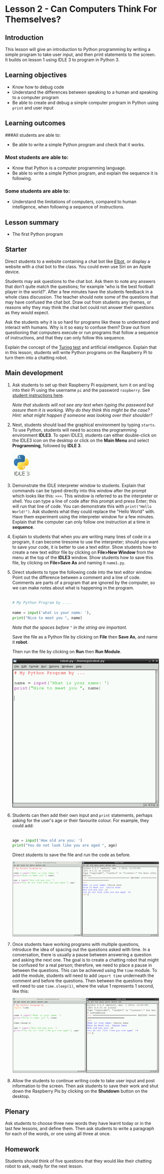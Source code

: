 # Lesson 2 - Can Computers Think For Themselves? 

## Introduction

This lesson will give an introduction to Python programming by writing a simple program to take user input, and then print statements to the screen. It builds on lesson 1 using IDLE 3 to program in Python 3.


## Learning objectives

- Know how to debug code
- Understand the differences between speaking to a human and speaking to a computer program
- Be able to create and debug a simple computer program in Python using `print` and user input


## Learning outcomes

###All students are able to:

- Be able to write a simple Python program and check that it works.

### Most students are able to:

- Know that Python is a computer programming language.  
- Be able to write a simple Python program, and explain the sequence it is following.

### Some students are able to:

- Understand the limitations of computers, compared to human intelligence, when following a sequence of instructions. 


## Lesson summary

- The first Python program

## Starter

Direct students to a website containing a chat bot like [Elbot](http://www.elbot.com/), or display a website with a chat bot to the class. You could even use Siri on an Apple device. 

Students may ask questions to the chat bot. Ask them to note any answers that don’t quite match the questions; for example 'who is the best football player in the world?'. After a few minutes have the students feedback in a whole class discussion. The teacher should note some of the questions that may have confused the chat bot. Draw out from students any themes, or reasons why they may think the chat bot could not answer their questions as they would expect.

Ask the students why it is so hard for programs like these to understand and interact with humans. Why is it so easy to confuse them? Draw out from questioning that computers execute or run programs that follow a sequence of instructions, and that they can only follow this sequence. 

Explain the concept of the [Turing test](http://en.wikipedia.org/wiki/Turing_test) and artificial intelligence. Explain that in this lesson, students will write Python programs on the Raspberry Pi to turn them into a chatting robot.


## Main development

1. Ask students to set up their Raspberry Pi equipment, turn it on and log into their Pi using the username `pi` and the password `raspberry`. See [student instructions here](/lesson1/worksheet.md).

	*Note that students will not see any text when typing the password but assure them it is working. Why do they think this might be the case? Hint: what might happen if someone was looking over their shoulder?*
	
2. Next, students should load the graphical environment by typing `startx`. To use Python, students will need to access the programming environment **IDLE3**. To open IDLE3, students can either double-click on the IDLE3 icon on the desktop or click on the **Main Menu** and select **Programming**, followed by **IDLE 3**.

	![](images/idle3.png)

3. Demonstrate the IDLE interpreter window to students. Explain that commands can be typed directly into this window after the prompt which looks like this: `>>>`. This window is referred to as the interpreter or shell. You can type a line of code after this prompt and press Enter; this will run that line of code. You can demonstrate this with `print("Hello World!")`. Ask students what they could replace the "Hello World" with. Have them experiment using the interpreter window for a few minutes. Explain that the computer can only follow one instruction at a time in **sequence**. 

4. Explain to students that when you are writing many lines of code in a program, it can become tiresome to use the interpreter; should you want to save your code, it is better to use a text editor. Show students how to create a new text editor file by clicking on **File>New Window** from the menu at the top of the **IDLE3** window. Show students how to save this file, by clicking on **File>Save As** and naming it `name1.py`.

5. Direct students to type the following code into the text editor window. Point out the difference between a comment and a line of code. Comments are parts of a program that are ignored by the computer, so we can make notes about what is happening in the program. 

	```python
	
	# My Python Program by ....
	
	name = input('what is your name: '),
	print("Nice to meet you ", name)
	```
	
	*Note that the spaces before `"` in the string are important.*
	
	Save the file as a Python file by clicking on **File** then **Save As**, and name it **robot**.
	
	Then run the file by clicking on **Run** then **Run Module**.
	
	![](images/program-1.png)

6. Students can then add their own input and `print` statements, perhaps asking for the user's age or their favourite colour. For example, they could add:

	```python
	
	age = input('How old are you: ')
	print("You do not look like you are aged ", age)
	```
	Direct students to save the file and run the code as before.
	
	![](images/program-2.png)
	
7. Once students have working programs with multiple questions, introduce the idea of spacing out the questions asked with time. In a conversation, there is usually a pause between answering a question and asking the next one. The goal is to create a chatting robot that might be confused for a real person; therefore, we need to place a pause in between the questions. This can be achieved using the `time` module. To add the module, students will need to add `import time` underneath the comment and before the questions. Then between the questions they will need to use `time.sleep(1)`, where the value 1 represents 1 second, like this:

	![](images/program-3.png)

8. Allow the students to continue writing code to take user input and post information to the screen. Then ask students to save their work and shut down the Raspberry Pis by clicking on the **Shutdown** button on the desktop.

## Plenary

Ask students to choose three new words they have learnt today or in the last few lessons, and define them. Then ask students to write a paragraph for each of the words, or one using all three at once.


## Homework

Students should think of five questions that they would like their chatting robot to ask, ready for the next lesson.

